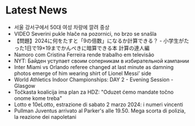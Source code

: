 # Latest News
-  서울 강서구에서 50대 여성 차량에 깔려 중상
-  VIDEO Severini pukle hlače na pozornici, no brzo se snašla
-  【問題】2024に何をたすと「9の倍数」になるか計算できる？ - 小学生がたった1日で19×19までかんぺきに暗算できる本 計算の達人編
-  Namoro com Cristina Ferreira rende trabalho em televisão
-  NYT: Байден уступает своим соперникам в избирательной кампании
-  Inter Miami vs Orlando referee changed at last minute as damning photos emerge of him wearing shirt of Lionel Messi’ side
-  World Athletics Indoor Championships: DAY 2 - Evening Session - Glasgow
-  Točkasta koalicija ima plan za HDZ: "Oduzet ćemo mandate točno onome kome treba"
-  Lotto e 10eLotto, estrazione di sabato 2 marzo 2024: i numeri vincenti
-  Pullman Juventus arrivato al Parker's alle 19.50. Mega scorta di polizia, la reazione dei napoletani
